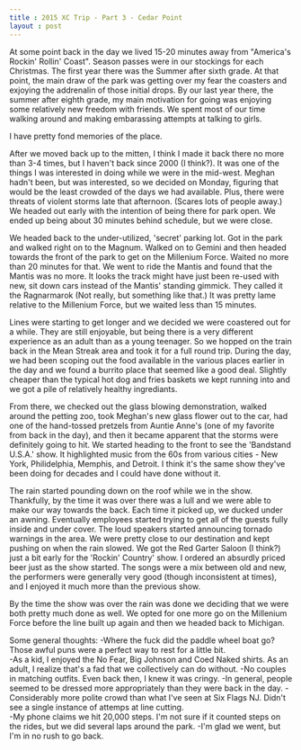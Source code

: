 ```yaml
---
title : 2015 XC Trip - Part 3 - Cedar Point
layout : post
---
```


At some point back in the day we lived 15-20 minutes away from \"America's Rockin\' Rollin\' Coast\".  Season passes were in our stockings for each Christmas.  The first year there was the Summer after sixth grade.  At that point, the main draw of the park was getting over my fear the coasters and exjoying the addrenalin of those initial drops.  By our last year there, the summer after eighth grade, my main motivation for going was enjoying some relatively new freedom with friends.  We spent most of our time walking around and making embarassing attempts at talking to girls.  

I have pretty fond memories of the place. 

After we moved back up to the mitten, I think I made it back there no more than 3-4 times, but I haven\'t back since 2000 (I think?).  It was one of the things I was interested in doing while we were in the mid-west.  Meghan hadn't been, but was interested, so we decided on Monday, figuring that would be the least crowded of the days we had available.  Plus, there were threats of violent storms late that afternoon.  (Scares lots of people away.)  We headed out early with the intention of being there for park open.  We ended up being about 30 minutes behind schedule, but we were close.

We headed back to the under-utilized, \'secret\' parking lot.  Got in the park and walked right on to the Magnum.  Walked on to Gemini and then headed towards the front of the park to get on the Millenium Force.  Waited no more than 20 minutes for that.  We went to ride the Mantis and found that the Mantis was no more.  It looks the track might have just been re-used with new, sit down cars instead of the Mantis\' standing gimmick.  They called it the Ragnarmarok (Not really, but something like that.)  It was pretty lame relative to the Millenium Force, but we waited less than 15 minutes.  

Lines were starting to get longer and we decided we were coastered out for a while.  They are still enjoyable, but being there is a very different experience as an adult than as a young teenager.  So we hopped on the train back in the Mean Streak area and took it for a full round trip.  During the day, we had been scoping out the food available in the various places earlier in the day and we found a burrito place that seemed like a good deal.  Slightly cheaper than the typical hot dog and fries baskets we kept running into and we got a pile of relatively healthy ingrediants.  

From there, we checked out the glass blowing demonstration, walked around the petting zoo, took Meghan\'s new glass flower out to the car, had one of the hand-tossed pretzels from Auntie Anne\'s (one of my favorite from back in the day), and then it became apparent that the storms were definitely going to hit.  We started heading to the front to see the \'Bandstand U.S.A.\' show.  It highlighted music from the 60s from various cities - New York, Philidelphia, Memphis, and Detroit.  I think it\'s the same show they've been doing for decades and I could have done without it.

The rain started pounding down on the roof while we in the show.  Thankfully, by the time it was over there was a lull and we were able to make our way towards the back.  Each time it picked up, we ducked under an awning.  Eventually employees started trying to get all of the guests fully inside and under cover.  The loud speakers started announcing tornado warnings in the area.  We were pretty close to our destination and kept pushing on when the rain slowed.  We got the Red Garter Saloon (I think?) just a bit early for the \'Rockin\' Country\' show.  I ordered an absurdly priced beer just as the show started.  The songs were a mix between old and new, the performers were generally very good (though inconsistent at times), and I enjoyed it much more than the previous show.  

By the time the show was over the rain was done we deciding that we were both pretty much done as well.  We opted for one more go on the Millenium Force before the line built up again and then we headed back to Michigan.

Some general thoughts:
   -Where the fuck did the paddle wheel boat go?  Those awful puns were a perfect way to rest for a little bit.  
   -As a kid, I enjoyed the No Fear, Big Johnson and Coed Naked shirts.  As an adult, I realize that's a fad that we collectively can do without.
   -No couples in matching outfits.  Even back then, I knew it was cringy.
   -In general, people seemed to be dressed more appropriately than they were back in the day.
   -Considerably more polite crowd than what I've seen at Six Flags NJ.  Didn't see a single instance of attemps at line cutting.  
   -My phone claims we hit 20,000 steps.  I'm not sure if it counted steps on the rides, but we did several laps around the park.
   -I'm glad we went, but I'm in no rush to go back.

